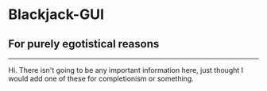 # Blackjack-GUI
## For purely egotistical reasons
---
Hi. There isn't going to be any important information here, just thought I would add one of these for completionism or something.
